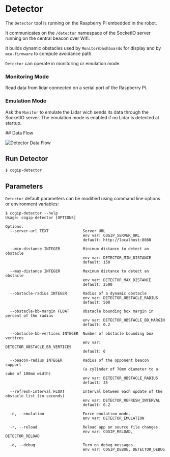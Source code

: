 # Detector

The `Detector` tool is running on the Raspberry Pi embedded in the robot.

It communicates on the `/detector` namespace of the SocketIO server
running on the central beacon over Wifi.

It builds dynamic obstacles used by `Monitor`/`Dashboards` for display
and by `mcu-firmware` to compute avoidance path.

`Detector` can operate in monitoring or emulation mode.

### Monitoring Mode

Read data from lidar connected on a serial port of the Raspberry Pi.

### Emulation Mode

Ask the `Monitor` to emulate the Lidar wich sends its data through the SocketIO server.
The emulation mode is enabled if no Lidar is detected at startup.

## Data Flow

![Detector Data Flow](../img/cogip-detector.svg)

## Run Detector

```bash
$ cogip-detector
```

## Parameters

`Detector` default parameters can be modified using command line options or environment variables:

```
$ cogip-detector --help
Usage: cogip-detector [OPTIONS]

Options:
  --server-url TEXT               Server URL
                                  env var: COGIP_SERVER_URL
                                  default: http://localhost:8080

  --min-distance INTEGER          Minimum distance to detect an obstacle
                                  env var: DETECTOR_MIN_DISTANCE
                                  default: 150

  --max-distance INTEGER          Maximum distance to detect an obstacle
                                  env var: DETECTOR_MAX_DISTANCE
                                  default: 2500

  --obstacle-radius INTEGER       Radius of a dynamic obstacle
                                  env var: DETECTOR_OBSTACLE_RADIUS
                                  default: 500

  --obstacle-bb-margin FLOAT      Obstacle bounding box margin in percent of the radius
                                  env var: DETECTOR_OBSTACLE_BB_MARGIN
                                  default: 0.2

  --obstacle-bb-vertices INTEGER  Number of obstacle bounding box vertices
                                  env var: DETECTOR_OBSTACLE_BB_VERTICES
                                  default: 6

  --beacon-radius INTEGER         Radius of the opponent beacon support
                                  (a cylinder of 70mm diameter to a cube of 100mm width)
                                  env var: DETECTOR_OBSTACLE_RADIUS
                                  default: 35

  --refresh-interval FLOAT        Interval between each update of the obstacle list (in seconds)
                                  env var: DETECTOR_REFRESH_INTERVAL
                                  default: 0.2

  -e, --emulation                 Force emulation mode.
                                  env var: DETECTOR_EMULATION

  -r, --reload                    Reload app on source file changes.
                                  env var: COGIP_RELOAD, DETECTOR_RELOAD

  -d, --debug                     Turn on debug messages.
                                  env var: COGIP_DEBUG, DETECTOR_DEBUG
```
